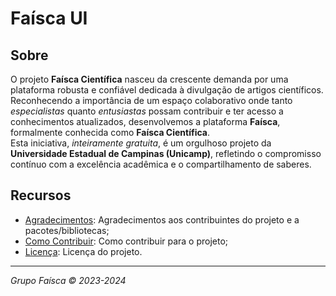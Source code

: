 # Faísca UI

## Sobre

O projeto **Faísca Científica** nasceu da crescente demanda por uma plataforma robusta e confiável dedicada à divulgação de artigos científicos. Reconhecendo a importância de um espaço colaborativo onde tanto _especialistas_ quanto _entusiastas_ possam contribuir e ter acesso a conhecimentos atualizados, desenvolvemos a plataforma **Faísca**, formalmente conhecida como **Faísca Científica**.  
Esta iniciativa, _inteiramente gratuita_, é um orgulhoso projeto da **Universidade Estadual de Campinas (Unicamp)**, refletindo o compromisso contínuo com a excelência acadêmica e o compartilhamento de saberes.

## Recursos

- [Agradecimentos](ACKNOWLEDGMENTS.md): Agradecimentos aos contribuintes do projeto e a pacotes/bibliotecas;
- [Como Contribuir](CONTRIBUTING.md): Como contribuir para o projeto;
- [Licença](LICENSE.md): Licença do projeto.

---

_Grupo Faísca &copy; 2023-2024_

